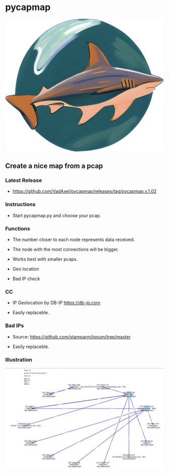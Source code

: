 # pycapmap

![Settings Window](https://github.com/VadAxel/pycapmap/blob/main/py_func/logo.png)

## Create a nice map from a pcap

### Latest Release

* https://github.com/VadAxel/pycapmap/releases/tag/pycapmap.v.1.02

### Instructions

* Start pycapmap.py and choose your pcap.

### Functions

* The number closer to each node represents data received.

* The node with the most connections will be bigger.

* Works best with smaller pcaps.

* Geo location

* Bad IP check

### CC

* IP Geolocation by DB-IP https://db-ip.com

* Easily replaceble. 

### Bad IPs

* Source: https://github.com/stamparm/ipsum/tree/master  

* Easily replaceble.

### Illustration

![Settings Window](https://github.com/VadAxel/pycapmap/blob/main/pycapmapimg.jpg)
